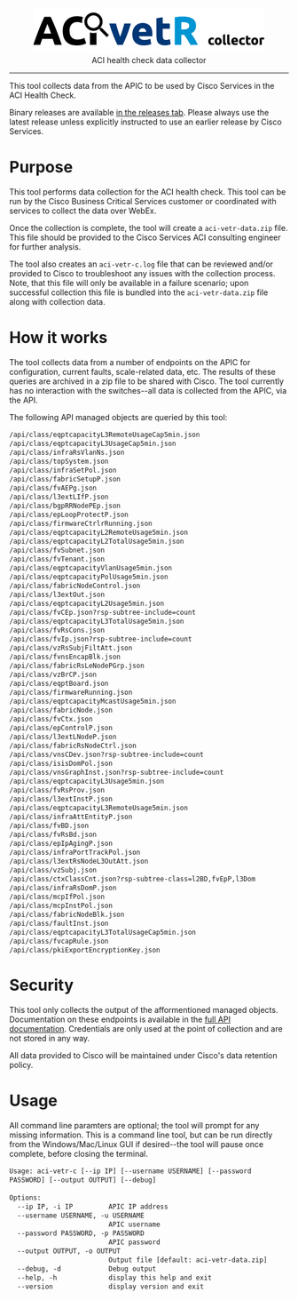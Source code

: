 <p align="center">
<img src="logo.png" width="418" height="84" border="0" alt="ACI vetR collector">
<br/>
ACI health check data collector
<p>
<hr/>

This tool collects data from the APIC to be used by Cisco Services in the ACI Health Check.

Binary releases are available [in the releases tab](https://github.com/brightpuddle/aci-vetr/releases). Please always use the latest release unless explicitly instructed to use an earlier release by Cisco Services.



# Purpose

This tool performs data collection for the ACI health check. This tool can be run by the Cisco Business Critical Services customer or coordinated with services to collect the data over WebEx.

Once the collection is complete, the tool will create a `aci-vetr-data.zip` file. This file should be provided to the Cisco Services ACI consulting engineer for further analysis.

The tool also creates an `aci-vetr-c.log` file that can be reviewed and/or provided to Cisco to troubleshoot any issues with the collection process. Note, that this file will only be available in a failure scenario; upon successful collection this file is bundled into the `aci-vetr-data.zip` file along with collection data.

# How it works

The tool collects data from a number of endpoints on the APIC for configuration, current faults, scale-related data, etc. The results of these queries are archived in a zip file to be shared with Cisco. The tool currently has no interaction with the switches--all data is collected from the APIC, via the API.

The following API managed objects are queried by this tool:

```
/api/class/eqptcapacityL3RemoteUsageCap5min.json
/api/class/eqptcapacityL3UsageCap5min.json
/api/class/infraRsVlanNs.json
/api/class/topSystem.json
/api/class/infraSetPol.json
/api/class/fabricSetupP.json
/api/class/fvAEPg.json
/api/class/l3extLIfP.json
/api/class/bgpRRNodePEp.json
/api/class/epLoopProtectP.json
/api/class/firmwareCtrlrRunning.json
/api/class/eqptcapacityL2RemoteUsage5min.json
/api/class/eqptcapacityL2TotalUsage5min.json
/api/class/fvSubnet.json
/api/class/fvTenant.json
/api/class/eqptcapacityVlanUsage5min.json
/api/class/eqptcapacityPolUsage5min.json
/api/class/fabricNodeControl.json
/api/class/l3extOut.json
/api/class/eqptcapacityL2Usage5min.json
/api/class/fvCEp.json?rsp-subtree-include=count
/api/class/eqptcapacityL3TotalUsage5min.json
/api/class/fvRsCons.json
/api/class/fvIp.json?rsp-subtree-include=count
/api/class/vzRsSubjFiltAtt.json
/api/class/fvnsEncapBlk.json
/api/class/fabricRsLeNodePGrp.json
/api/class/vzBrCP.json
/api/class/eqptBoard.json
/api/class/firmwareRunning.json
/api/class/eqptcapacityMcastUsage5min.json
/api/class/fabricNode.json
/api/class/fvCtx.json
/api/class/epControlP.json
/api/class/l3extLNodeP.json
/api/class/fabricRsNodeCtrl.json
/api/class/vnsCDev.json?rsp-subtree-include=count
/api/class/isisDomPol.json
/api/class/vnsGraphInst.json?rsp-subtree-include=count
/api/class/eqptcapacityL3Usage5min.json
/api/class/fvRsProv.json
/api/class/l3extInstP.json
/api/class/eqptcapacityL3RemoteUsage5min.json
/api/class/infraAttEntityP.json
/api/class/fvBD.json
/api/class/fvRsBd.json
/api/class/epIpAgingP.json
/api/class/infraPortTrackPol.json
/api/class/l3extRsNodeL3OutAtt.json
/api/class/vzSubj.json
/api/class/ctxClassCnt.json?rsp-subtree-class=l2BD,fvEpP,l3Dom
/api/class/infraRsDomP.json
/api/class/mcpIfPol.json
/api/class/mcpInstPol.json
/api/class/fabricNodeBlk.json
/api/class/faultInst.json
/api/class/eqptcapacityL3TotalUsageCap5min.json
/api/class/fvcapRule.json
/api/class/pkiExportEncryptionKey.json
```

# Security
This tool only collects the output of the afformentioned managed objects. Documentation on these endpoints is available in the [full API documentation](https://developer.cisco.com/site/apic-mim-ref-api/). Credentials are only used at the point of collection and are not stored in any way.

All data provided to Cisco will be maintained under Cisco's data retention policy.

# Usage

All command line paramters are optional; the tool will prompt for any missing information. This is a command line tool, but can be run directly from the Windows/Mac/Linux GUI if desired--the tool will pause once complete, before closing the terminal.

```
Usage: aci-vetr-c [--ip IP] [--username USERNAME] [--password PASSWORD] [--output OUTPUT] [--debug]

Options:
  --ip IP, -i IP         APIC IP address
  --username USERNAME, -u USERNAME
                         APIC username
  --password PASSWORD, -p PASSWORD
                         APIC password
  --output OUTPUT, -o OUTPUT
                         Output file [default: aci-vetr-data.zip]
  --debug, -d            Debug output
  --help, -h             display this help and exit
  --version              display version and exit
```
